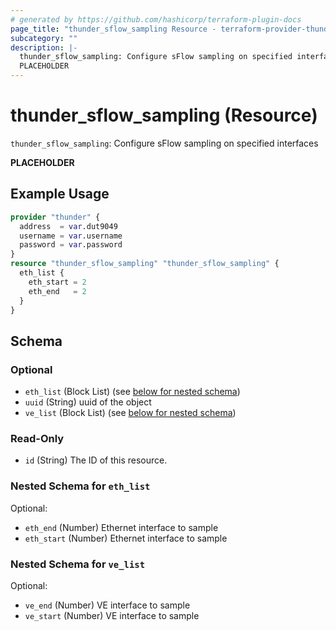 ```yaml
---
# generated by https://github.com/hashicorp/terraform-plugin-docs
page_title: "thunder_sflow_sampling Resource - terraform-provider-thunder"
subcategory: ""
description: |-
  thunder_sflow_sampling: Configure sFlow sampling on specified interfaces
  PLACEHOLDER
---
```


# thunder_sflow_sampling (Resource)

`thunder_sflow_sampling`: Configure sFlow sampling on specified interfaces

__PLACEHOLDER__

## Example Usage

```terraform
provider "thunder" {
  address  = var.dut9049
  username = var.username
  password = var.password
}
resource "thunder_sflow_sampling" "thunder_sflow_sampling" {
  eth_list {
    eth_start = 2
    eth_end   = 2
  }
}
```

<!-- schema generated by tfplugindocs -->
## Schema

### Optional

- `eth_list` (Block List) (see [below for nested schema](#nestedblock--eth_list))
- `uuid` (String) uuid of the object
- `ve_list` (Block List) (see [below for nested schema](#nestedblock--ve_list))

### Read-Only

- `id` (String) The ID of this resource.

<a id="nestedblock--eth_list"></a>
### Nested Schema for `eth_list`

Optional:

- `eth_end` (Number) Ethernet interface to sample
- `eth_start` (Number) Ethernet interface to sample


<a id="nestedblock--ve_list"></a>
### Nested Schema for `ve_list`

Optional:

- `ve_end` (Number) VE interface to sample
- `ve_start` (Number) VE interface to sample


